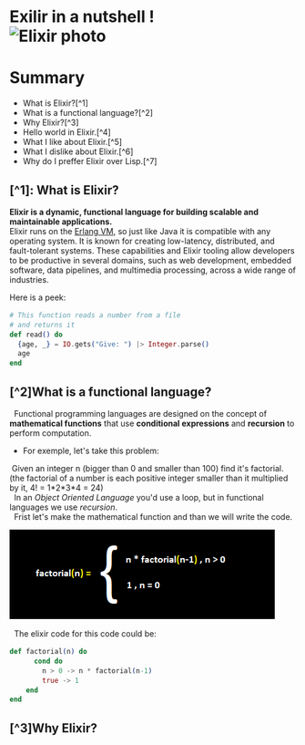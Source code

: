 # Exilir in a nutshell ! <br>![Elixir photo](https://www.educative.io/cdn-cgi/image/f=auto,fit=contain,w=600/api/page/6426448461561856/image/download/5007090753470464)

# Summary
* What is Elixir?[^1]
* What is a functional language?[^2]
* Why Elixir?[^3]
* Hello world in Elixir.[^4]
* What I like about Elixir.[^5]
* What I dislike about Elixir.[^6]
* Why do I preffer Elixir over Lisp.[^7]

## [^1]: What is Elixir?

**Elixir is a dynamic, functional language for building scalable and maintainable applications.**  <br>
Elixir runs on the [Erlang VM](https://www.erlang.org/), so just like Java it is compatible with any operating system.
It is known for creating low-latency, distributed, and fault-tolerant systems. These capabilities and Elixir tooling allow developers to be productive in several domains, such as web development, embedded software, data pipelines, and multimedia processing, across a wide range of industries.

Here is a peek:
```elixir
# This function reads a number from a file 
# and returns it
def read() do
  {age, _} = IO.gets("Give: ") |> Integer.parse()
  age
end
```

## [^2]What is a functional language?
&nbsp; Functional programming languages are designed on the concept of **mathematical functions** that use **conditional expressions** and **recursion** to perform computation.
* For exemple, let's take this problem: <br>

&nbsp;Given an integer n (bigger than 0 and smaller than 100) find it's factorial. (the factorial of a number is each positive integer smaller than it multiplied by it, 4! = 1\*2\*3\*4 = 24) <br>
&nbsp; In an *Object Oriented Language* you'd use a loop, but in functional languages we use *recursion*. <br>
&nbsp;  Frist let's make the mathematical function and than we will write the code.

![factorial math](factorial.PNG) <br>

&nbsp; The elixir code for this code could be:
```elixir
def factorial(n) do
      cond do
        n > 0 -> n * factorial(n-1)
        true -> 1
    end
end
```

## [^3]Why Elixir?